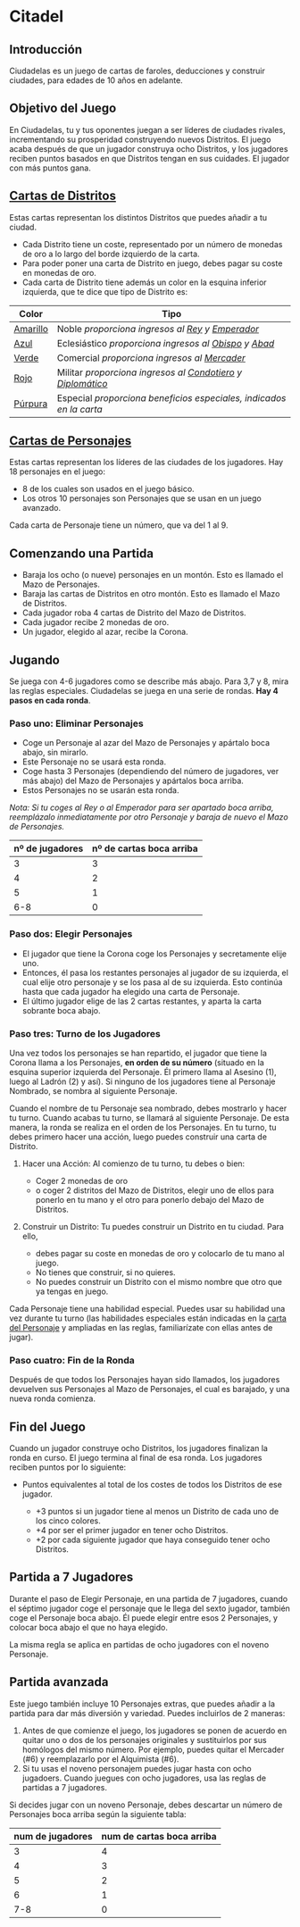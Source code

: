 Citadel
=======

Introducción
-----------------
Ciudadelas es un juego de cartas de faroles, deducciones y construir ciudades, para edades de 10 años en adelante.

Objetivo del Juego
--------------------------

En Ciudadelas, tu y tus oponentes juegan a ser líderes de ciudades rivales, incrementando su prosperidad construyendo nuevos Distritos. 
El juego acaba después de que un jugador construya ocho Distritos, y los jugadores reciben puntos basados en que Distritos tengan en sus cuidades. 
El jugador con más puntos gana.


[Cartas de Distritos](DISTRITOS.md)
-------------------------

Estas cartas representan los distintos Distritos que puedes añadir a tu ciudad. 

- Cada Distrito tiene un coste, representado por un número de monedas de oro a lo largo del borde izquierdo de la carta. 
- Para poder poner una carta de Distrito en juego, debes pagar su coste en monedas de oro.
- Cada carta de Distrito tiene además un color en la esquina inferior izquierda, que te dice que tipo de Distrito es:

Color	                           | Tipo
-------------------------------------|-----------------------------------------------------------------
[Amarillo](DISTRITOS.md#amarillos)   | Noble _proporciona ingresos al [Rey](PERSONAJES.md#rey) y [Emperador](PERSONAJES.md#emperador)_
[Azul](DISTRITOS.md#azules)          | Eclesiástico _proporciona ingresos al [Obispo](PERSONAJES.md#obispo) y [Abad](PERSONAJES.md#abad)_
[Verde](DISTRITOS.md#verdes)         | Comercial _proporciona ingresos al [Mercader](PERSONAJES.md#mercader)_
[Rojo](DISTRITOS.md#rojos)           | Militar _proporciona ingresos al [Condotiero](PERSONAJES.md#condotiero) y [Diplomático](PERSONAJES.md#diplomatico)_
[Púrpura](DISTRITOS.md#purpuras)     | Especial _proporciona beneficios especiales, indicados en la carta_


[Cartas de Personajes](PERSONAJES.md)
--------------------

Estas cartas representan los líderes de las ciudades de los jugadores. Hay 18 personajes en el juego:

- 8 de los cuales son usados en el juego básico. 
- Los otros 10 personajes son Personajes que se usan en un juego avanzado. 

Cada carta de Personaje tiene un número, que va del 1 al 9.


Comenzando una Partida
----------------------

- Baraja los ocho (o nueve) personajes en un montón. Esto es llamado el Mazo de Personajes.
- Baraja las cartas de Distritos en otro montón. Esto es llamado el Mazo de Distritos.
- Cada jugador roba 4 cartas de Distrito del Mazo de Distritos.
- Cada jugador recibe 2 monedas de oro.
- Un jugador, elegido al azar, recibe la Corona.


Jugando
------------
Se juega con 4-6 jugadores como se describe más abajo. Para 3,7 y 8, mira las reglas especiales. 
Ciudadelas se juega en una serie de rondas. **Hay 4 pasos en cada ronda**.


### Paso uno: Eliminar Personajes

- Coge un Personaje al azar del Mazo de Personajes y apártalo boca abajo, sin mirarlo. 
- Este Personaje no se usará esta ronda.
- Coge hasta 3 Personajes (dependiendo del número de jugadores, ver más abajo) del Mazo de Personajes y apártalos boca arriba.
- Estos Personajes no se usarán esta ronda.

_Nota: Si tu coges al Rey o al Emperador para ser apartado boca arriba, reemplázalo inmediatamente por otro Personaje y baraja de nuevo el Mazo de Personajes._

nº de jugadores  |  nº de cartas boca arriba
------------- | -------------
3  | 3
4  | 2
5  | 1
6-8  | 0


### Paso dos: Elegir Personajes

- El jugador que tiene la Corona coge los Personajes y secretamente elije uno. 
- Entonces, él pasa los restantes personajes al jugador de su izquierda, el cual elije otro personaje y se los pasa al de su izquierda. Esto continúa hasta que cada jugador ha elegido una carta de Personaje.
- El último jugador elige de las 2 cartas restantes, y aparta la carta sobrante boca abajo.


### Paso tres: Turno de los Jugadores

Una vez todos los personajes se han repartido, el jugador que tiene la Corona llama a los Personajes, **en orden de su número** (situado en la esquina superior izquierda del Personaje. 
Él primero llama al Asesino (1), luego al Ladrón (2) y así). Si ninguno de los jugadores tiene al Personaje Nombrado, se nombra al siguiente Personaje.

Cuando el nombre de tu Personaje sea nombrado, debes mostrarlo y hacer tu turno. 
Cuando acabas tu turno, se llamará al siguiente Personaje. De esta manera, la ronda se realiza en el orden de los Personajes.
En tu turno, tu debes primero hacer una acción, luego puedes construir una carta de Distrito.

1. Hacer una Acción: Al comienzo de tu turno, tu debes o bien:
     + Coger 2 monedas de oro
     + o coger 2 distritos del Mazo de Distritos, elegir uno de ellos para ponerlo en tu mano y el otro para ponerlo debajo del Mazo de Distritos.

2. Construir un Distrito: Tu puedes construir un Distrito en tu ciudad. Para ello, 
      + debes pagar su coste en monedas de oro y colocarlo de tu mano al juego. 
      + No tienes que construir, si no quieres.
      + No puedes construir un Distrito con el mismo nombre que otro que ya tengas en juego.

Cada Personaje tiene una habilidad especial. 
Puedes usar su habilidad una vez durante tu turno (las habilidades especiales están indicadas en la [carta del Personaje](PERSONAJES.md) y ampliadas en las reglas, familiarízate con ellas antes de jugar).


### Paso cuatro: Fin de la Ronda

Después de que todos los Personajes hayan sido llamados, los jugadores devuelven sus Personajes al Mazo de Personajes, el cual es barajado, y una nueva ronda comienza.


Fin del Juego
-------------
Cuando un jugador construye ocho Distritos, los jugadores finalizan la ronda en curso. El juego termina al final de esa ronda. Los jugadores reciben puntos por lo siguiente:

* Puntos equivalentes al total de los costes de todos los Distritos de ese jugador.
      
    * +3 puntos si un jugador tiene al menos un Distrito de cada uno de los cinco colores.
    * +4 por ser el primer jugador en tener ocho Distritos.
    * +2 por cada siguiente jugador que haya conseguido tener ocho Distritos.


Partida a 7 Jugadores
---------------------

Durante el paso de Elegir Personaje, en una partida de 7 jugadores, cuando el séptimo jugador coge el personaje que le llega del sexto jugador, también coge el Personaje boca abajo. Él puede elegir entre esos 2 Personajes, y colocar boca abajo el que no haya elegido.

La misma regla se aplica en partidas de ocho jugadores con el noveno Personaje.


Partida avanzada
----------------

Este juego también incluye 10 Personajes extras, que puedes añadir a la partida para dar más diversión y variedad. Puedes incluirlos de 2 maneras:

1. Antes de que comienze el juego, los jugadores se ponen de acuerdo en quitar uno o dos de los personajes originales y sustituirlos por sus homólogos del mismo número. Por ejemplo, puedes quitar el Mercader (#6) y reemplazarlo por el Alquimista (#6).
2. Si tu usas el noveno personajem puedes jugar hasta con ocho jugadoers. Cuando juegues con ocho jugadores, usa las reglas de partidas a 7 jugadores.

Si decides jugar con un noveno Personaje, debes descartar un número de Personajes boca arriba según la siguiente tabla:

num de jugadores | num de cartas boca arriba
-----------------|--------------------------
3	| 4
4	| 3
5	| 2
6	| 1
7-8	| 0
